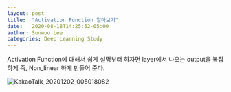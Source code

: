 ```yaml
---
layout: post
title:  "Activation Function 알아보기"
date:   2020-08-18T14:25:52-05:00
author: Sunwoo Lee
categories: Deep Learning Study
---
```


Activation Function에 대해서 쉽게 설명부터 하자면 layer에서 나오는 output을 복잡하게 즉, Non_linear 하게 만들어 준다.

![KakaoTalk_20201202_005018082](C:\Users\이선우\Desktop\lee\git\사진\KakaoTalk_20201202_005018082.jpg)

